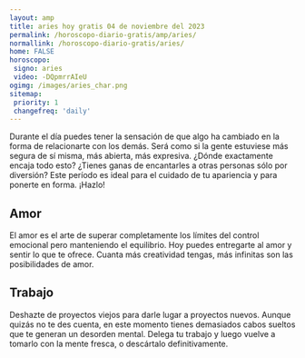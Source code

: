 ```yaml
---
layout: amp
title: aries hoy gratis 04 de noviembre del 2023 
permalink: /horoscopo-diario-gratis/amp/aries/
normallink: /horoscopo-diario-gratis/aries/
home: FALSE
horoscopo:
 signo: aries
 video: -DQpmrrAIeU
ogimg: /images/aries_char.png
sitemap:
 priority: 1
 changefreq: 'daily'
---
```



Durante el día puedes tener la sensación de que algo ha cambiado en la forma de relacionarte con los demás. Será como si la gente estuviese más segura de sí misma, más abierta, más expresiva. ¿Dónde exactamente encaja todo esto? ¿Tienes ganas de encantarles a otras personas sólo por diversión? Este período es ideal para el cuidado de tu apariencia y para ponerte en forma. ¡Hazlo!

## Amor

El amor es el arte de superar completamente los límites del control emocional pero manteniendo el equilibrio. Hoy puedes entregarte  al amor y sentir lo que te ofrece. Cuanta más creatividad tengas, más infinitas son las posibilidades de amor.

## Trabajo

Deshazte de proyectos viejos para darle lugar a proyectos nuevos. Aunque quizás no te des cuenta, en este momento tienes demasiados cabos sueltos que te generan un desorden mental. Delega tu trabajo y luego vuelve a tomarlo con la mente fresca, o descártalo definitivamente.